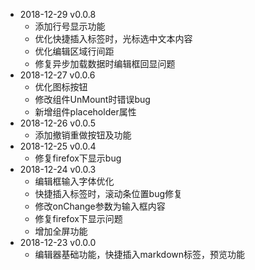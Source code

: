 - 2018-12-29 v0.0.8
  - 添加行号显示功能
  - 优化快捷插入标签时，光标选中文本内容
  - 优化编辑区域行间距
  - 修复异步加载数据时编辑框回显问题
- 2018-12-27 v0.0.6
  - 优化图标按钮
  - 修改组件UnMount时错误bug
  - 新增组件placeholder属性
- 2018-12-26 v0.0.5
  - 添加撤销重做按钮及功能
- 2018-12-25 v0.0.4
  - 修复firefox下显示bug
- 2018-12-24 v0.0.3
  - 编辑框输入字体优化
  - 快捷插入标签时，滚动条位置bug修复
  - 修改onChange参数为输入框内容
  - 修复firefox下显示问题
  - 增加全屏功能
- 2018-12-23 v0.0.0
  - 编辑器基础功能，快捷插入markdown标签，预览功能